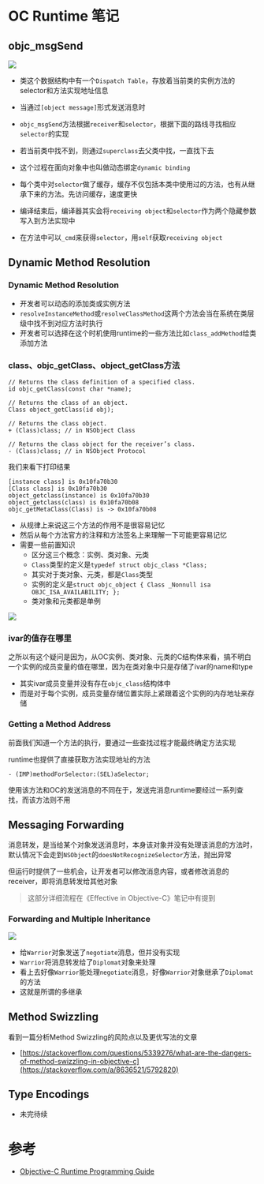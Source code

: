 # OC Runtime 笔记

## objc_msgSend

![](https://github.com/songgeb/I-Love-iOS/blob/master/Images/runtime_messaging1.gif?raw=true)

- 类这个数据结构中有一个`Dispatch Table`，存放着当前类的实例方法的selector和方法实现地址信息
- 当通过`[object message]`形式发送消息时
- `objc_msgSend`方法根据`receiver`和`selector`，根据下面的路线寻找相应`selector`的实现
- 若当前类中找不到，则通过`superclass`去父类中找，一直找下去
- 这个过程在面向对象中也叫做动态绑定`dynamic binding`
- 每个类中对`selector`做了缓存，缓存不仅包括本类中使用过的方法，也有从继承下来的方法。先访问缓存，速度更快

- 编译结束后，编译器其实会将`receiving object`和`selector`作为两个隐藏参数写入到方法实现中
- 在方法中可以`_cmd`来获得`selector`，用`self`获取`receiving object`

## Dynamic Method Resolution

### Dynamic Method Resolution
- 开发者可以动态的添加类或实例方法
- `resolveInstanceMethod`或`resolveClassMethod`这两个方法会当在系统在类层级中找不到对应方法时执行
- 开发者可以选择在这个时机使用runtime的一些方法比如`class_addMethod`给类添加方法

### class、objc\_getClass、object\_getClass方法

```
// Returns the class definition of a specified class.
id objc_getClass(const char *name);
```

```
// Returns the class of an object.
Class object_getClass(id obj);
```

```
// Returns the class object.
+ (Class)class; // in NSObject Class

// Returns the class object for the receiver’s class.
- (Class)class; // in NSObject Protocol
```

我们来看下打印结果

```
[instance class] is 0x10fa70b30
[Class class] is 0x10fa70b30
object_getclass(instance) is 0x10fa70b30
object_getclass(class) is 0x10fa70b08
objc_getMetaClass(Class) is -> 0x10fa70b08
```

- 从规律上来说这三个方法的作用不是很容易记忆
- 然后从每个方法官方的注释和方法签名上来理解一下可能更容易记忆
- 需要一些前置知识
	- 区分这三个概念：实例、类对象、元类
	- `Class`类型的定义是`typedef struct objc_class *Class;`
	- 其实对于类对象、元类，都是`Class`类型
	- 实例的定义是`struct objc_object {
    Class _Nonnull isa  OBJC_ISA_AVAILABILITY;
};`
	- 类对象和元类都是单例

![](https://github.com/songgeb/I-Love-iOS/blob/master/Images/instance_class_metaclass.png?raw=true)

### ivar的值存在哪里

之所以有这个疑问是因为，从OC实例、类对象、元类的C结构体来看，搞不明白一个实例的成员变量的值在哪里，因为在类对象中只是存储了ivar的name和type

- 其实ivar成员变量并没有存在`objc_class`结构体中
- 而是对于每个实例，成员变量存储位置实际上紧跟着这个实例的内存地址来存储

### Getting a Method Address

前面我们知道一个方法的执行，要通过一些查找过程才能最终确定方法实现

runtime也提供了直接获取方法实现地址的方法

```
- (IMP)methodForSelector:(SEL)aSelector;
```

使用该方法和OC的发送消息的不同在于，发送完消息runtime要经过一系列查找，而该方法则不用

## Messaging Forwarding

消息转发，是当给某个对象发送消息时，本身该对象并没有处理该消息的方法时，默认情况下会走到`NSObject`的`doesNotRecognizeSelector`方法，抛出异常

但运行时提供了一些机会，让开发者可以修改消息内容，或者修改消息的receiver，即将消息转发给其他对象

> 这部分详细流程在《Effective in Objective-C》笔记中有提到

### Forwarding and Multiple Inheritance

![](https://github.com/songgeb/I-Love-iOS/blob/master/Images/forwarding_multipleinheritance.gif?raw=true)

- 给`Warrior`对象发送了`negotiate`消息，但并没有实现
- `Warrior`将消息转发给了`Diplomat`对象来处理
- 看上去好像`Warrior`能处理`negotiate`消息，好像`Warrior`对象继承了`Diplomat`的方法
- 这就是所谓的多继承

## Method Swizzling

看到一篇分析Method Swizzling的风险点以及更优写法的文章

- [https://stackoverflow.com/questions/5339276/what-are-the-dangers-of-method-swizzling-in-objective-c](https://stackoverflow.com/a/8636521/5792820)

## Type Encodings

- 未完待续

# 参考
- [Objective-C Runtime Programming Guide](https://developer.apple.com/library/archive/documentation/Cocoa/Conceptual/ObjCRuntimeGuide/Introduction/Introduction.html#//apple_ref/doc/uid/TP40008048-CH1-SW1)